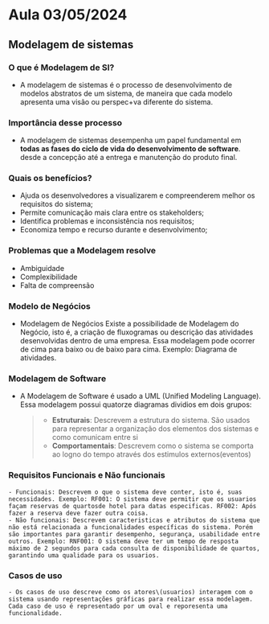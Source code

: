 # Aula 03/05/2024

## Modelagem de sistemas

### O que é Modelagem de SI?
- A modelagem de sistemas é o processo de desenvolvimento de modelos abstratos de um sistema, de maneira que cada modelo apresenta uma visão ou perspec+va diferente do sistema.

### Importância desse processo
- A modelagem de sistemas desempenha um papel fundamental em __todas as fases do ciclo de vida do desenvolvimento de software__. desde a concepção até a entrega e manutenção do produto final.

### Quais os benefícios?
- Ajuda os desenvolvedores a visualizarem e compreenderem melhor os requisitos do sistema;
- Permite comunicação mais clara entre os stakeholders;
- Identifica problemas e inconsistência nos requisitos;
- Economiza tempo e recurso durante e desenvolvimento;

### Problemas que a Modelagem resolve
- Ambiguidade
- Complexibilidade
- Falta de compreensão

### Modelo de Negócios
- Modelagem de Negócios Existe a possibilidade de Modelagem do Negócio, isto é, a criação de fluxogramas ou descrição das atividades desenvolvidas dentro de uma empresa. Essa modelagem pode ocorrer de cima para baixo ou de baixo para cima. Exemplo: Diagrama de atividades.

### Modelagem de Software

- A Modelagem de Software é usado a UML (Unified Modeling Language). Essa modelagem possui quatorze diagramas dividios em dois grupos:
    > - __Estruturais__: Descrevem a estrutura do sistema. São usados para representar a organização dos elementos dos sistemas e como comunicam entre si
    > - __Comportamentais__: Descrevem como o sistema se comporta ao logno do tempo através dos estimulos externos(eventos)

### Requisitos Funcionais e Não funcionais
    - Funcionais: Descrevem o que o sistema deve conter, isto é, suas necessidades. Exemplo: RF001: O sistema deve permitir que os usuarios façam reservas de quartosde hotel para datas especificas. RF002: Após fazer a reserva deve fazer outra coisa.
    - Não funcionais: Descrevem caracteristicas e atributos do sistema que não está relacionada a funcionalidades específicas do sistema. Porém são importantes para garantir desempenho, segurança, usabilidade entre outros. Exemplo: RNF001: O sistema deve ter um tempo de resposta máximo de 2 segundos para cada consulta de disponibilidade de quartos, garantindo uma qualidade para os usuarios.

### Casos de uso
    - Os casos de uso descreve como os atores\(usuarios) interagem com o sistema usando representações gráficas para realizar essa modelagem. Cada caso de uso é representado por um oval e reporesenta uma funcionalidade.


